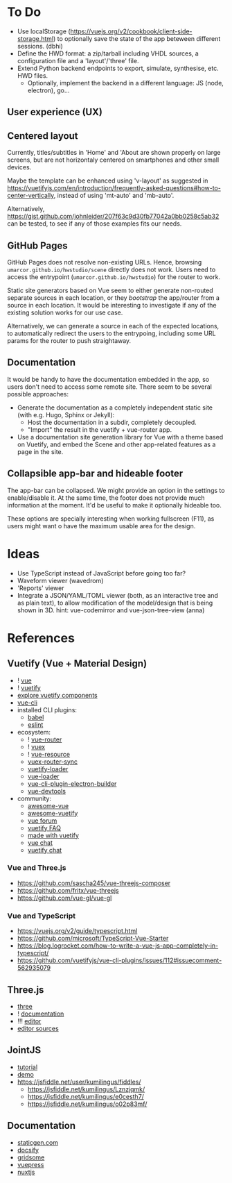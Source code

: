 # To Do

- Use localStorage (https://vuejs.org/v2/cookbook/client-side-storage.html) to optionally save the state of the app beteween different sessions. (dbhi)
- Define the HWD format: a zip/tarball including VHDL sources, a configuration file and a 'layout'/'three' file.
- Extend Python backend endpoints to export, simulate, synthesise, etc. HWD files.
  -  Optionally, implement the backend in a different language: JS (node, electron), go...

## User experience (UX)

## Centered layout

Currently, titles/subtitles in 'Home' and 'About are shown properly on large screens, but are not horizontaly centered on
smartphones and other small devices.

Maybe the template can be enhanced using 'v-layout' as suggested in https://vuetifyjs.com/en/introduction/frequently-asked-questions#how-to-center-vertically, instead of using 'mt-auto' and 'mb-auto'.

Alternatively, https://gist.github.com/johnleider/207f63c9d30fb77042a0bb0258c5ab32 can be tested, to see if any of those examples fits our needs.

## GitHub Pages

GitHub Pages does not resolve non-existing URLs. Hence, browsing `umarcor.github.io/hwstudio/scene` directly does not work. Users need to access the entrypoint (`umarcor.github.io/hwstudio`) for the router to work.

Static site generators based on Vue seem to either generate non-routed separate sources in each location, or they *bootstrap* the app/router from a source in each location. It would be interesting to investigate if any of the existing solution works for our use case.

Alternatively, we can generate a source in each of the expected locations, to automatically redirect the users to the entrypoing, including some URL params for the router to push straightaway.

## Documentation

It would be handy to have the documentation embedded in the app, so users don't need to access some remote site. There seem to be several possible approaches:

- Generate the documentation as a completely independent static site (with e.g. Hugo, Sphinx or Jekyll):
  - Host the documentation in a subdir, completely decoupled.
  - "Import" the result in the vuetify + vue-router app.
- Use a documentation site generation library for Vue with a theme based on Vuetify, and embed the Scene and other app-related features as a page in the site.

## Collapsible app-bar and hideable footer

The app-bar can be collapsed. We might provide an option in the settings to enable/disable it. At the same time, the footer does not provide much information at the moment. It'd be useful to make it optionally hideable too.

These options are specially interesting when working fullscreen (F11), as users might want o have the maximum usable area for the design.

# Ideas

- Use TypeScript instead of JavaScript before going too far?
- Waveform viewer (wavedrom)
- 'Reports' viewer
- Integrate a JSON/YAML/TOML viewer (both, as an interactive tree and as plain text), to allow modification of the model/design that is being shown in 3D. hint: vue-codemirror and vue-json-tree-view (anna)

# References

## Vuetify (Vue + Material Design)

- ! [vue](https://vuejs.org)
- ! [vuetify](https://vuetifyjs.com)
- [explore vuetify components](https://vuetifyjs.com/components/api-explorer)
- [vue-cli](https://github.com/vuejs/vue-cli/tree/dev/docs)
- installed CLI plugins:
  - [babel](https://github.com/vuejs/vue-cli/tree/dev/packages/%40vue/cli-plugin-babel)
  - [eslint](https://github.com/vuejs/vue-cli/tree/dev/packages/%40vue/cli-plugin-eslint)
- ecosystem:
  - ! [vue-router](https://router.vuejs.org/guide/)
  - ! [vuex](https://vuex.vuejs.org/)
  - ! [vue-resource](https://github.com/pagekit/vue-resource)
  - [vuex-router-sync](https://github.com/vuejs/vuex-router-sync)
  - [vuetify-loader](https://github.com/vuetifyjs/vuetify-loader)
  - [vue-loader](https://vue-loader.vuejs.org/en)
  - [vue-cli-plugin-electron-builder](https://nklayman.github.io/vue-cli-plugin-electron-builder/)
  - [vue-devtools](https://github.com/vuejs/vue-devtools#vue-devtools)
- community:
  - [awesome-vue](https://github.com/vuejs/awesome-vue)
  - [awesome-vuetify](https://github.com/vuetifyjs/awesome-vuetify)
  - [vue forum](https://forum.vuejs.org)
  - [vuetify FAQ](https://vuetifyjs.com/getting-started/frequently-asked-questions)
  - [made with vuetify](https://madewithvuejs.com/vuetify)
  - [vue chat](https://chat.vuejs.org)
  - [vuetify chat](https://community.vuetifyjs.com)

### Vue and Three.js

- https://github.com/sascha245/vue-threejs-composer
- https://github.com/fritx/vue-threejs
- https://github.com/vue-gl/vue-gl

### Vue and TypeScript

- https://vuejs.org/v2/guide/typescript.html
- https://github.com/microsoft/TypeScript-Vue-Starter
- https://blog.logrocket.com/how-to-write-a-vue-js-app-completely-in-typescript/
- https://github.com/vuetifyjs/vue-cli-plugins/issues/112#issuecomment-562935079

## Three.js

- [three](https://threejs.org/)
- ! [documentation](https://threejs.org/docs/)
- !!! [editor](https://threejs.org/editor/)
- [editor sources](https://github.com/mrdoob/three.js/tree/master/editor)

## JointJS

- [tutorial](https://resources.jointjs.com/tutorial)
- [demo](https://resources.jointjs.com/demos/kitchensink)
- https://jsfiddle.net/user/kumilingus/fiddles/
  - https://jsfiddle.net/kumilingus/Lznzjqmk/
  - https://jsfiddle.net/kumilingus/e0cesth7/
  - https://jsfiddle.net/kumilingus/o02p83mf/

## Documentation

- [staticgen.com](https://www.staticgen.com/)
- [docsify](https://docsify.js.org/#/)
- [gridsome](https://gridsome.org/)
- [vuepress](https://vuepress.vuejs.org/)
- [nuxtjs](https://nuxtjs.org/)

